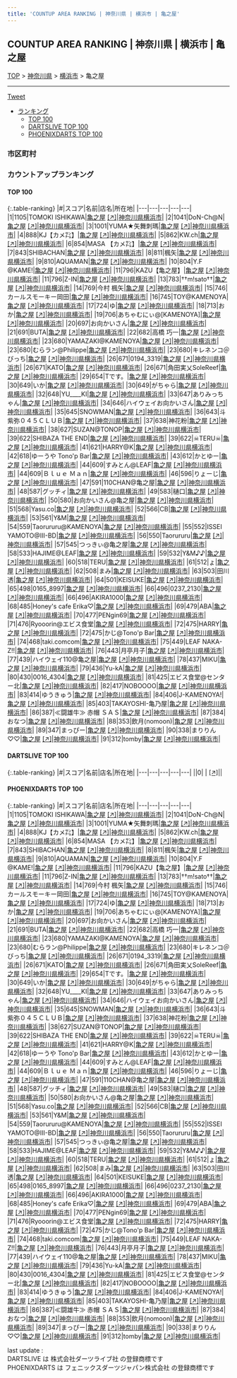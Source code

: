 ```yaml
---
title: 'COUNTUP AREA RANKING | 神奈川県 | 横浜市 | 亀之屋'
---
```

## COUNTUP AREA RANKING | 神奈川県 | 横浜市 | 亀之屋

[TOP](/darts/rank/) > [神奈川県](/darts/rank/神奈川県/) > [横浜市](/darts/rank/神奈川県/横浜市/) > 亀之屋

___

<a href="https://twitter.com/share?ref_src=twsrc%5Etfw" data-text="COUNTUP AREA RANKING | 神奈川県横浜市亀之屋" class="twitter-share-button" data-hashtags="DARTSLIVE,PHOENIXDARTS,darts,ダーツ" data-show-count="false">Tweet</a>

* [ランキング](#カウントアップランキング)
    * [TOP 100](#top-100)
    * [DARTSLIVE TOP 100](#dartslive-top-100)
    * [PHOENIXDARTS TOP 100](#phoenixdarts-top-100)

### 市区町村

<ul>

</ul>

### カウントアップランキング

#### TOP 100



{:.table-ranking}
|#|スコア|名前|店名|所在地|
|---|---|---|---|---|
|1|1105|<span class="rank-name-pd">TOMOKI ISHIKAWA</span>|<a href="/darts/rank/shops/80339.html">亀之屋</a> <a href="https://vs.phoenixdarts.com/jp/shop/shopDetailInfo/s_80339?s_seq=80339">[↗]</a>|<a href="/darts/rank/神奈川県/横浜市">神奈川県横浜市</a>|
|2|1041|<span class="rank-name-pd">DoN-Ch@N</span>|<a href="/darts/rank/shops/80339.html">亀之屋</a> <a href="https://vs.phoenixdarts.com/jp/shop/shopDetailInfo/s_80339?s_seq=80339">[↗]</a>|<a href="/darts/rank/神奈川県/横浜市">神奈川県横浜市</a>|
|3|1001|<span class="rank-name-pd">YUMA★矢舞刺瑪</span>|<a href="/darts/rank/shops/80339.html">亀之屋</a> <a href="https://vs.phoenixdarts.com/jp/shop/shopDetailInfo/s_80339?s_seq=80339">[↗]</a>|<a href="/darts/rank/神奈川県/横浜市">神奈川県横浜市</a>|
|4|888|<span class="rank-name-pd">KJ【カメ㌠】</span>|<a href="/darts/rank/shops/80339.html">亀之屋</a> <a href="https://vs.phoenixdarts.com/jp/shop/shopDetailInfo/s_80339?s_seq=80339">[↗]</a>|<a href="/darts/rank/神奈川県/横浜市">神奈川県横浜市</a>|
|5|862|<span class="rank-name-pd">KW.ch</span>|<a href="/darts/rank/shops/80339.html">亀之屋</a> <a href="https://vs.phoenixdarts.com/jp/shop/shopDetailInfo/s_80339?s_seq=80339">[↗]</a>|<a href="/darts/rank/神奈川県/横浜市">神奈川県横浜市</a>|
|6|854|<span class="rank-name-pd">MASA 【カメ㌠】</span>|<a href="/darts/rank/shops/80339.html">亀之屋</a> <a href="https://vs.phoenixdarts.com/jp/shop/shopDetailInfo/s_80339?s_seq=80339">[↗]</a>|<a href="/darts/rank/神奈川県/横浜市">神奈川県横浜市</a>|
|7|843|<span class="rank-name-pd">SHIBACHAN</span>|<a href="/darts/rank/shops/80339.html">亀之屋</a> <a href="https://vs.phoenixdarts.com/jp/shop/shopDetailInfo/s_80339?s_seq=80339">[↗]</a>|<a href="/darts/rank/神奈川県/横浜市">神奈川県横浜市</a>|
|8|811|<span class="rank-name-pd">楓矢</span>|<a href="/darts/rank/shops/80339.html">亀之屋</a> <a href="https://vs.phoenixdarts.com/jp/shop/shopDetailInfo/s_80339?s_seq=80339">[↗]</a>|<a href="/darts/rank/神奈川県/横浜市">神奈川県横浜市</a>|
|9|810|<span class="rank-name-pd">AQUAMAN</span>|<a href="/darts/rank/shops/80339.html">亀之屋</a> <a href="https://vs.phoenixdarts.com/jp/shop/shopDetailInfo/s_80339?s_seq=80339">[↗]</a>|<a href="/darts/rank/神奈川県/横浜市">神奈川県横浜市</a>|
|10|804|<span class="rank-name-pd">Y.F @KAME!</span>|<a href="/darts/rank/shops/80339.html">亀之屋</a> <a href="https://vs.phoenixdarts.com/jp/shop/shopDetailInfo/s_80339?s_seq=80339">[↗]</a>|<a href="/darts/rank/神奈川県/横浜市">神奈川県横浜市</a>|
|11|796|<span class="rank-name-pd">KAZU【亀之屋】</span>|<a href="/darts/rank/shops/80339.html">亀之屋</a> <a href="https://vs.phoenixdarts.com/jp/shop/shopDetailInfo/s_80339?s_seq=80339">[↗]</a>|<a href="/darts/rank/神奈川県/横浜市">神奈川県横浜市</a>|
|11|796|<span class="rank-name-pd">Z-IN</span>|<a href="/darts/rank/shops/80339.html">亀之屋</a> <a href="https://vs.phoenixdarts.com/jp/shop/shopDetailInfo/s_80339?s_seq=80339">[↗]</a>|<a href="/darts/rank/神奈川県/横浜市">神奈川県横浜市</a>|
|13|783|<span class="rank-name-pd">††m!sato††</span>|<a href="/darts/rank/shops/80339.html">亀之屋</a> <a href="https://vs.phoenixdarts.com/jp/shop/shopDetailInfo/s_80339?s_seq=80339">[↗]</a>|<a href="/darts/rank/神奈川県/横浜市">神奈川県横浜市</a>|
|14|769|<span class="rank-name-pd"><span class="pro-icon-pd"></span>今村 楓矢</span>|<a href="/darts/rank/shops/80339.html">亀之屋</a> <a href="https://vs.phoenixdarts.com/jp/shop/shopDetailInfo/s_80339?s_seq=80339">[↗]</a>|<a href="/darts/rank/神奈川県/横浜市">神奈川県横浜市</a>|
|15|746|<span class="rank-name-pd">カールスモーキー岡田</span>|<a href="/darts/rank/shops/80339.html">亀之屋</a> <a href="https://vs.phoenixdarts.com/jp/shop/shopDetailInfo/s_80339?s_seq=80339">[↗]</a>|<a href="/darts/rank/神奈川県/横浜市">神奈川県横浜市</a>|
|16|745|<span class="rank-name-pd">TOY@KAMENOYA</span>|<a href="/darts/rank/shops/80339.html">亀之屋</a> <a href="https://vs.phoenixdarts.com/jp/shop/shopDetailInfo/s_80339?s_seq=80339">[↗]</a>|<a href="/darts/rank/神奈川県/横浜市">神奈川県横浜市</a>|
|17|724|<span class="rank-name-pd">ゆ</span>|<a href="/darts/rank/shops/80339.html">亀之屋</a> <a href="https://vs.phoenixdarts.com/jp/shop/shopDetailInfo/s_80339?s_seq=80339">[↗]</a>|<a href="/darts/rank/神奈川県/横浜市">神奈川県横浜市</a>|
|18|713|<span class="rank-name-pd">おか</span>|<a href="/darts/rank/shops/80339.html">亀之屋</a> <a href="https://vs.phoenixdarts.com/jp/shop/shopDetailInfo/s_80339?s_seq=80339">[↗]</a>|<a href="/darts/rank/神奈川県/横浜市">神奈川県横浜市</a>|
|19|706|<span class="rank-name-pd">あちゃむにぃ@[KAMENOYA]</span>|<a href="/darts/rank/shops/80339.html">亀之屋</a> <a href="https://vs.phoenixdarts.com/jp/shop/shopDetailInfo/s_80339?s_seq=80339">[↗]</a>|<a href="/darts/rank/神奈川県/横浜市">神奈川県横浜市</a>|
|20|697|<span class="rank-name-pd">お向かいさん</span>|<a href="/darts/rank/shops/80339.html">亀之屋</a> <a href="https://vs.phoenixdarts.com/jp/shop/shopDetailInfo/s_80339?s_seq=80339">[↗]</a>|<a href="/darts/rank/神奈川県/横浜市">神奈川県横浜市</a>|
|21|691|<span class="rank-name-pd">BUTA</span>|<a href="/darts/rank/shops/80339.html">亀之屋</a> <a href="https://vs.phoenixdarts.com/jp/shop/shopDetailInfo/s_80339?s_seq=80339">[↗]</a>|<a href="/darts/rank/神奈川県/横浜市">神奈川県横浜市</a>|
|22|682|<span class="rank-name-pd"><span class="pro-icon-pd"></span>高橋 巧一</span>|<a href="/darts/rank/shops/80339.html">亀之屋</a> <a href="https://vs.phoenixdarts.com/jp/shop/shopDetailInfo/s_80339?s_seq=80339">[↗]</a>|<a href="/darts/rank/神奈川県/横浜市">神奈川県横浜市</a>|
|23|680|<span class="rank-name-pd">YAMAZAKI@KAMENOYA</span>|<a href="/darts/rank/shops/80339.html">亀之屋</a> <a href="https://vs.phoenixdarts.com/jp/shop/shopDetailInfo/s_80339?s_seq=80339">[↗]</a>|<a href="/darts/rank/神奈川県/横浜市">神奈川県横浜市</a>|
|23|680|<span class="rank-name-pd">むらラン@Philippe</span>|<a href="/darts/rank/shops/80339.html">亀之屋</a> <a href="https://vs.phoenixdarts.com/jp/shop/shopDetailInfo/s_80339?s_seq=80339">[↗]</a>|<a href="/darts/rank/神奈川県/横浜市">神奈川県横浜市</a>|
|23|680|<span class="rank-name-pd">キレネンコ＠びっち</span>|<a href="/darts/rank/shops/80339.html">亀之屋</a> <a href="https://vs.phoenixdarts.com/jp/shop/shopDetailInfo/s_80339?s_seq=80339">[↗]</a>|<a href="/darts/rank/神奈川県/横浜市">神奈川県横浜市</a>|
|26|671|<span class="rank-name-pd">0194_3319</span>|<a href="/darts/rank/shops/80339.html">亀之屋</a> <a href="https://vs.phoenixdarts.com/jp/shop/shopDetailInfo/s_80339?s_seq=80339">[↗]</a>|<a href="/darts/rank/神奈川県/横浜市">神奈川県横浜市</a>|
|26|671|<span class="rank-name-pd">KATO</span>|<a href="/darts/rank/shops/80339.html">亀之屋</a> <a href="https://vs.phoenixdarts.com/jp/shop/shopDetailInfo/s_80339?s_seq=80339">[↗]</a>|<a href="/darts/rank/神奈川県/横浜市">神奈川県横浜市</a>|
|26|671|<span class="rank-name-pd">角田実乂SoleReef</span>|<a href="/darts/rank/shops/80339.html">亀之屋</a> <a href="https://vs.phoenixdarts.com/jp/shop/shopDetailInfo/s_80339?s_seq=80339">[↗]</a>|<a href="/darts/rank/神奈川県/横浜市">神奈川県横浜市</a>|
|29|654|<span class="rank-name-pd">Tです。</span>|<a href="/darts/rank/shops/80339.html">亀之屋</a> <a href="https://vs.phoenixdarts.com/jp/shop/shopDetailInfo/s_80339?s_seq=80339">[↗]</a>|<a href="/darts/rank/神奈川県/横浜市">神奈川県横浜市</a>|
|30|649|<span class="rank-name-pd">いか</span>|<a href="/darts/rank/shops/80339.html">亀之屋</a> <a href="https://vs.phoenixdarts.com/jp/shop/shopDetailInfo/s_80339?s_seq=80339">[↗]</a>|<a href="/darts/rank/神奈川県/横浜市">神奈川県横浜市</a>|
|30|649|<span class="rank-name-pd">がちゃら</span>|<a href="/darts/rank/shops/80339.html">亀之屋</a> <a href="https://vs.phoenixdarts.com/jp/shop/shopDetailInfo/s_80339?s_seq=80339">[↗]</a>|<a href="/darts/rank/神奈川県/横浜市">神奈川県横浜市</a>|
|32|648|<span class="rank-name-pd">YU____KI</span>|<a href="/darts/rank/shops/80339.html">亀之屋</a> <a href="https://vs.phoenixdarts.com/jp/shop/shopDetailInfo/s_80339?s_seq=80339">[↗]</a>|<a href="/darts/rank/神奈川県/横浜市">神奈川県横浜市</a>|
|33|647|<span class="rank-name-pd">ありみっちゃん</span>|<a href="/darts/rank/shops/80339.html">亀之屋</a> <a href="https://vs.phoenixdarts.com/jp/shop/shopDetailInfo/s_80339?s_seq=80339">[↗]</a>|<a href="/darts/rank/神奈川県/横浜市">神奈川県横浜市</a>|
|34|646|<span class="rank-name-pd">ハイウェイお向かいさん</span>|<a href="/darts/rank/shops/80339.html">亀之屋</a> <a href="https://vs.phoenixdarts.com/jp/shop/shopDetailInfo/s_80339?s_seq=80339">[↗]</a>|<a href="/darts/rank/神奈川県/横浜市">神奈川県横浜市</a>|
|35|645|<span class="rank-name-pd">SNOWMAN</span>|<a href="/darts/rank/shops/80339.html">亀之屋</a> <a href="https://vs.phoenixdarts.com/jp/shop/shopDetailInfo/s_80339?s_seq=80339">[↗]</a>|<a href="/darts/rank/神奈川県/横浜市">神奈川県横浜市</a>|
|36|643|<span class="rank-name-pd">斗紫弥０４５ＣＬＵＢ</span>|<a href="/darts/rank/shops/80339.html">亀之屋</a> <a href="https://vs.phoenixdarts.com/jp/shop/shopDetailInfo/s_80339?s_seq=80339">[↗]</a>|<a href="/darts/rank/神奈川県/横浜市">神奈川県横浜市</a>|
|37|638|<span class="rank-name-pd">神花粉</span>|<a href="/darts/rank/shops/80339.html">亀之屋</a> <a href="https://vs.phoenixdarts.com/jp/shop/shopDetailInfo/s_80339?s_seq=80339">[↗]</a>|<a href="/darts/rank/神奈川県/横浜市">神奈川県横浜市</a>|
|38|627|<span class="rank-name-pd">SUZAN@TONOP</span>|<a href="/darts/rank/shops/80339.html">亀之屋</a> <a href="https://vs.phoenixdarts.com/jp/shop/shopDetailInfo/s_80339?s_seq=80339">[↗]</a>|<a href="/darts/rank/神奈川県/横浜市">神奈川県横浜市</a>|
|39|622|<span class="rank-name-pd">SHIBAZA THE END</span>|<a href="/darts/rank/shops/80339.html">亀之屋</a> <a href="https://vs.phoenixdarts.com/jp/shop/shopDetailInfo/s_80339?s_seq=80339">[↗]</a>|<a href="/darts/rank/神奈川県/横浜市">神奈川県横浜市</a>|
|39|622|<span class="rank-name-pd">☠TERU☠</span>|<a href="/darts/rank/shops/80339.html">亀之屋</a> <a href="https://vs.phoenixdarts.com/jp/shop/shopDetailInfo/s_80339?s_seq=80339">[↗]</a>|<a href="/darts/rank/神奈川県/横浜市">神奈川県横浜市</a>|
|41|621|<span class="rank-name-pd">HARRY@K</span>|<a href="/darts/rank/shops/80339.html">亀之屋</a> <a href="https://vs.phoenixdarts.com/jp/shop/shopDetailInfo/s_80339?s_seq=80339">[↗]</a>|<a href="/darts/rank/神奈川県/横浜市">神奈川県横浜市</a>|
|42|618|<span class="rank-name-pd">ゆーうや Tono&#x27;p Bar</span>|<a href="/darts/rank/shops/80339.html">亀之屋</a> <a href="https://vs.phoenixdarts.com/jp/shop/shopDetailInfo/s_80339?s_seq=80339">[↗]</a>|<a href="/darts/rank/神奈川県/横浜市">神奈川県横浜市</a>|
|43|612|<span class="rank-name-pd">かとゆー</span>|<a href="/darts/rank/shops/80339.html">亀之屋</a> <a href="https://vs.phoenixdarts.com/jp/shop/shopDetailInfo/s_80339?s_seq=80339">[↗]</a>|<a href="/darts/rank/神奈川県/横浜市">神奈川県横浜市</a>|
|44|609|<span class="rank-name-pd">すみとん@LEAF</span>|<a href="/darts/rank/shops/80339.html">亀之屋</a> <a href="https://vs.phoenixdarts.com/jp/shop/shopDetailInfo/s_80339?s_seq=80339">[↗]</a>|<a href="/darts/rank/神奈川県/横浜市">神奈川県横浜市</a>|
|44|609|<span class="rank-name-pd">Ｂｌｕｅ Ｍａｎ</span>|<a href="/darts/rank/shops/80339.html">亀之屋</a> <a href="https://vs.phoenixdarts.com/jp/shop/shopDetailInfo/s_80339?s_seq=80339">[↗]</a>|<a href="/darts/rank/神奈川県/横浜市">神奈川県横浜市</a>|
|46|596|<span class="rank-name-pd">りょーじ</span>|<a href="/darts/rank/shops/80339.html">亀之屋</a> <a href="https://vs.phoenixdarts.com/jp/shop/shopDetailInfo/s_80339?s_seq=80339">[↗]</a>|<a href="/darts/rank/神奈川県/横浜市">神奈川県横浜市</a>|
|47|591|<span class="rank-name-pd">110CHAN@亀之屋</span>|<a href="/darts/rank/shops/80339.html">亀之屋</a> <a href="https://vs.phoenixdarts.com/jp/shop/shopDetailInfo/s_80339?s_seq=80339">[↗]</a>|<a href="/darts/rank/神奈川県/横浜市">神奈川県横浜市</a>|
|48|587|<span class="rank-name-pd">グッチィ</span>|<a href="/darts/rank/shops/80339.html">亀之屋</a> <a href="https://vs.phoenixdarts.com/jp/shop/shopDetailInfo/s_80339?s_seq=80339">[↗]</a>|<a href="/darts/rank/神奈川県/横浜市">神奈川県横浜市</a>|
|49|583|<span class="rank-name-pd">樋口</span>|<a href="/darts/rank/shops/80339.html">亀之屋</a> <a href="https://vs.phoenixdarts.com/jp/shop/shopDetailInfo/s_80339?s_seq=80339">[↗]</a>|<a href="/darts/rank/神奈川県/横浜市">神奈川県横浜市</a>|
|50|580|<span class="rank-name-pd">お向かいさん@亀之屋</span>|<a href="/darts/rank/shops/80339.html">亀之屋</a> <a href="https://vs.phoenixdarts.com/jp/shop/shopDetailInfo/s_80339?s_seq=80339">[↗]</a>|<a href="/darts/rank/神奈川県/横浜市">神奈川県横浜市</a>|
|51|568|<span class="rank-name-pd">Yasu.co</span>|<a href="/darts/rank/shops/80339.html">亀之屋</a> <a href="https://vs.phoenixdarts.com/jp/shop/shopDetailInfo/s_80339?s_seq=80339">[↗]</a>|<a href="/darts/rank/神奈川県/横浜市">神奈川県横浜市</a>|
|52|566|<span class="rank-name-pd">CB</span>|<a href="/darts/rank/shops/80339.html">亀之屋</a> <a href="https://vs.phoenixdarts.com/jp/shop/shopDetailInfo/s_80339?s_seq=80339">[↗]</a>|<a href="/darts/rank/神奈川県/横浜市">神奈川県横浜市</a>|
|53|561|<span class="rank-name-pd">Y&amp;M</span>|<a href="/darts/rank/shops/80339.html">亀之屋</a> <a href="https://vs.phoenixdarts.com/jp/shop/shopDetailInfo/s_80339?s_seq=80339">[↗]</a>|<a href="/darts/rank/神奈川県/横浜市">神奈川県横浜市</a>|
|54|559|<span class="rank-name-pd">Taorururu@KAMENOYA</span>|<a href="/darts/rank/shops/80339.html">亀之屋</a> <a href="https://vs.phoenixdarts.com/jp/shop/shopDetailInfo/s_80339?s_seq=80339">[↗]</a>|<a href="/darts/rank/神奈川県/横浜市">神奈川県横浜市</a>|
|55|552|<span class="rank-name-pd">ISSEI YAMOTO@Ⅲ-BD</span>|<a href="/darts/rank/shops/80339.html">亀之屋</a> <a href="https://vs.phoenixdarts.com/jp/shop/shopDetailInfo/s_80339?s_seq=80339">[↗]</a>|<a href="/darts/rank/神奈川県/横浜市">神奈川県横浜市</a>|
|56|550|<span class="rank-name-pd">Taorururu</span>|<a href="/darts/rank/shops/80339.html">亀之屋</a> <a href="https://vs.phoenixdarts.com/jp/shop/shopDetailInfo/s_80339?s_seq=80339">[↗]</a>|<a href="/darts/rank/神奈川県/横浜市">神奈川県横浜市</a>|
|57|545|<span class="rank-name-pd">つっきぃ@亀之屋</span>|<a href="/darts/rank/shops/80339.html">亀之屋</a> <a href="https://vs.phoenixdarts.com/jp/shop/shopDetailInfo/s_80339?s_seq=80339">[↗]</a>|<a href="/darts/rank/神奈川県/横浜市">神奈川県横浜市</a>|
|58|533|<span class="rank-name-pd">HAJIME@LEAF</span>|<a href="/darts/rank/shops/80339.html">亀之屋</a> <a href="https://vs.phoenixdarts.com/jp/shop/shopDetailInfo/s_80339?s_seq=80339">[↗]</a>|<a href="/darts/rank/神奈川県/横浜市">神奈川県横浜市</a>|
|59|532|<span class="rank-name-pd">Y&amp;M♪♪</span>|<a href="/darts/rank/shops/80339.html">亀之屋</a> <a href="https://vs.phoenixdarts.com/jp/shop/shopDetailInfo/s_80339?s_seq=80339">[↗]</a>|<a href="/darts/rank/神奈川県/横浜市">神奈川県横浜市</a>|
|60|518|<span class="rank-name-pd">TERU</span>|<a href="/darts/rank/shops/80339.html">亀之屋</a> <a href="https://vs.phoenixdarts.com/jp/shop/shopDetailInfo/s_80339?s_seq=80339">[↗]</a>|<a href="/darts/rank/神奈川県/横浜市">神奈川県横浜市</a>|
|61|512|<span class="rank-name-pd">ょ</span>|<a href="/darts/rank/shops/80339.html">亀之屋</a> <a href="https://vs.phoenixdarts.com/jp/shop/shopDetailInfo/s_80339?s_seq=80339">[↗]</a>|<a href="/darts/rank/神奈川県/横浜市">神奈川県横浜市</a>|
|62|508|<span class="rank-name-pd">まみ</span>|<a href="/darts/rank/shops/80339.html">亀之屋</a> <a href="https://vs.phoenixdarts.com/jp/shop/shopDetailInfo/s_80339?s_seq=80339">[↗]</a>|<a href="/darts/rank/神奈川県/横浜市">神奈川県横浜市</a>|
|63|503|<span class="rank-name-pd"><span class="pro-icon-pd"></span>田川 透</span>|<a href="/darts/rank/shops/80339.html">亀之屋</a> <a href="https://vs.phoenixdarts.com/jp/shop/shopDetailInfo/s_80339?s_seq=80339">[↗]</a>|<a href="/darts/rank/神奈川県/横浜市">神奈川県横浜市</a>|
|64|501|<span class="rank-name-pd">KEISUKE</span>|<a href="/darts/rank/shops/80339.html">亀之屋</a> <a href="https://vs.phoenixdarts.com/jp/shop/shopDetailInfo/s_80339?s_seq=80339">[↗]</a>|<a href="/darts/rank/神奈川県/横浜市">神奈川県横浜市</a>|
|65|498|<span class="rank-name-pd">0165_8997</span>|<a href="/darts/rank/shops/80339.html">亀之屋</a> <a href="https://vs.phoenixdarts.com/jp/shop/shopDetailInfo/s_80339?s_seq=80339">[↗]</a>|<a href="/darts/rank/神奈川県/横浜市">神奈川県横浜市</a>|
|66|496|<span class="rank-name-pd">0237_2130</span>|<a href="/darts/rank/shops/80339.html">亀之屋</a> <a href="https://vs.phoenixdarts.com/jp/shop/shopDetailInfo/s_80339?s_seq=80339">[↗]</a>|<a href="/darts/rank/神奈川県/横浜市">神奈川県横浜市</a>|
|66|496|<span class="rank-name-pd">AKIRA1000</span>|<a href="/darts/rank/shops/80339.html">亀之屋</a> <a href="https://vs.phoenixdarts.com/jp/shop/shopDetailInfo/s_80339?s_seq=80339">[↗]</a>|<a href="/darts/rank/神奈川県/横浜市">神奈川県横浜市</a>|
|68|485|<span class="rank-name-pd">Honey&#x27;s cafe Erika♡</span>|<a href="/darts/rank/shops/80339.html">亀之屋</a> <a href="https://vs.phoenixdarts.com/jp/shop/shopDetailInfo/s_80339?s_seq=80339">[↗]</a>|<a href="/darts/rank/神奈川県/横浜市">神奈川県横浜市</a>|
|69|479|<span class="rank-name-pd">ABA</span>|<a href="/darts/rank/shops/80339.html">亀之屋</a> <a href="https://vs.phoenixdarts.com/jp/shop/shopDetailInfo/s_80339?s_seq=80339">[↗]</a>|<a href="/darts/rank/神奈川県/横浜市">神奈川県横浜市</a>|
|70|477|<span class="rank-name-pd">PENgin69</span>|<a href="/darts/rank/shops/80339.html">亀之屋</a> <a href="https://vs.phoenixdarts.com/jp/shop/shopDetailInfo/s_80339?s_seq=80339">[↗]</a>|<a href="/darts/rank/神奈川県/横浜市">神奈川県横浜市</a>|
|71|476|<span class="rank-name-pd">Ryooorin@エビス食堂</span>|<a href="/darts/rank/shops/80339.html">亀之屋</a> <a href="https://vs.phoenixdarts.com/jp/shop/shopDetailInfo/s_80339?s_seq=80339">[↗]</a>|<a href="/darts/rank/神奈川県/横浜市">神奈川県横浜市</a>|
|72|475|<span class="rank-name-pd">HARRY</span>|<a href="/darts/rank/shops/80339.html">亀之屋</a> <a href="https://vs.phoenixdarts.com/jp/shop/shopDetailInfo/s_80339?s_seq=80339">[↗]</a>|<a href="/darts/rank/神奈川県/横浜市">神奈川県横浜市</a>|
|72|475|<span class="rank-name-pd">かじ@Tono&#x27;p Bar</span>|<a href="/darts/rank/shops/80339.html">亀之屋</a> <a href="https://vs.phoenixdarts.com/jp/shop/shopDetailInfo/s_80339?s_seq=80339">[↗]</a>|<a href="/darts/rank/神奈川県/横浜市">神奈川県横浜市</a>|
|74|468|<span class="rank-name-pd">taki.comcom</span>|<a href="/darts/rank/shops/80339.html">亀之屋</a> <a href="https://vs.phoenixdarts.com/jp/shop/shopDetailInfo/s_80339?s_seq=80339">[↗]</a>|<a href="/darts/rank/神奈川県/横浜市">神奈川県横浜市</a>|
|75|449|<span class="rank-name-pd">LEAF NAKA-Z!!</span>|<a href="/darts/rank/shops/80339.html">亀之屋</a> <a href="https://vs.phoenixdarts.com/jp/shop/shopDetailInfo/s_80339?s_seq=80339">[↗]</a>|<a href="/darts/rank/神奈川県/横浜市">神奈川県横浜市</a>|
|76|443|<span class="rank-name-pd">月亭月子</span>|<a href="/darts/rank/shops/80339.html">亀之屋</a> <a href="https://vs.phoenixdarts.com/jp/shop/shopDetailInfo/s_80339?s_seq=80339">[↗]</a>|<a href="/darts/rank/神奈川県/横浜市">神奈川県横浜市</a>|
|77|439|<span class="rank-name-pd">ハイウェイ110@亀之屋</span>|<a href="/darts/rank/shops/80339.html">亀之屋</a> <a href="https://vs.phoenixdarts.com/jp/shop/shopDetailInfo/s_80339?s_seq=80339">[↗]</a>|<a href="/darts/rank/神奈川県/横浜市">神奈川県横浜市</a>|
|78|437|<span class="rank-name-pd">MIKU</span>|<a href="/darts/rank/shops/80339.html">亀之屋</a> <a href="https://vs.phoenixdarts.com/jp/shop/shopDetailInfo/s_80339?s_seq=80339">[↗]</a>|<a href="/darts/rank/神奈川県/横浜市">神奈川県横浜市</a>|
|79|436|<span class="rank-name-pd">Yu-kA</span>|<a href="/darts/rank/shops/80339.html">亀之屋</a> <a href="https://vs.phoenixdarts.com/jp/shop/shopDetailInfo/s_80339?s_seq=80339">[↗]</a>|<a href="/darts/rank/神奈川県/横浜市">神奈川県横浜市</a>|
|80|430|<span class="rank-name-pd">0016_4304</span>|<a href="/darts/rank/shops/80339.html">亀之屋</a> <a href="https://vs.phoenixdarts.com/jp/shop/shopDetailInfo/s_80339?s_seq=80339">[↗]</a>|<a href="/darts/rank/神奈川県/横浜市">神奈川県横浜市</a>|
|81|425|<span class="rank-name-pd">エビス食堂@センター北</span>|<a href="/darts/rank/shops/80339.html">亀之屋</a> <a href="https://vs.phoenixdarts.com/jp/shop/shopDetailInfo/s_80339?s_seq=80339">[↗]</a>|<a href="/darts/rank/神奈川県/横浜市">神奈川県横浜市</a>|
|82|417|<span class="rank-name-pd">NOBOOOO</span>|<a href="/darts/rank/shops/80339.html">亀之屋</a> <a href="https://vs.phoenixdarts.com/jp/shop/shopDetailInfo/s_80339?s_seq=80339">[↗]</a>|<a href="/darts/rank/神奈川県/横浜市">神奈川県横浜市</a>|
|83|414|<span class="rank-name-pd">ゆうきゅう</span>|<a href="/darts/rank/shops/80339.html">亀之屋</a> <a href="https://vs.phoenixdarts.com/jp/shop/shopDetailInfo/s_80339?s_seq=80339">[↗]</a>|<a href="/darts/rank/神奈川県/横浜市">神奈川県横浜市</a>|
|84|406|<span class="rank-name-pd">J-KAMENOYA!</span>|<a href="/darts/rank/shops/80339.html">亀之屋</a> <a href="https://vs.phoenixdarts.com/jp/shop/shopDetailInfo/s_80339?s_seq=80339">[↗]</a>|<a href="/darts/rank/神奈川県/横浜市">神奈川県横浜市</a>|
|85|403|<span class="rank-name-pd">TAKAYOSHI-亀乃屋</span>|<a href="/darts/rank/shops/80339.html">亀之屋</a> <a href="https://vs.phoenixdarts.com/jp/shop/shopDetailInfo/s_80339?s_seq=80339">[↗]</a>|<a href="/darts/rank/神奈川県/横浜市">神奈川県横浜市</a>|
|86|387|<span class="rank-name-pd">≪闘雄牛≫ 赤帽 ＳＡＳ</span>|<a href="/darts/rank/shops/80339.html">亀之屋</a> <a href="https://vs.phoenixdarts.com/jp/shop/shopDetailInfo/s_80339?s_seq=80339">[↗]</a>|<a href="/darts/rank/神奈川県/横浜市">神奈川県横浜市</a>|
|87|384|<span class="rank-name-pd">おなつ</span>|<a href="/darts/rank/shops/80339.html">亀之屋</a> <a href="https://vs.phoenixdarts.com/jp/shop/shopDetailInfo/s_80339?s_seq=80339">[↗]</a>|<a href="/darts/rank/神奈川県/横浜市">神奈川県横浜市</a>|
|88|353|<span class="rank-name-pd">飲月(nomoon)</span>|<a href="/darts/rank/shops/80339.html">亀之屋</a> <a href="https://vs.phoenixdarts.com/jp/shop/shopDetailInfo/s_80339?s_seq=80339">[↗]</a>|<a href="/darts/rank/神奈川県/横浜市">神奈川県横浜市</a>|
|89|347|<span class="rank-name-pd">まっぴー</span>|<a href="/darts/rank/shops/80339.html">亀之屋</a> <a href="https://vs.phoenixdarts.com/jp/shop/shopDetailInfo/s_80339?s_seq=80339">[↗]</a>|<a href="/darts/rank/神奈川県/横浜市">神奈川県横浜市</a>|
|90|338|<span class="rank-name-pd">まりりん♡♡</span>|<a href="/darts/rank/shops/80339.html">亀之屋</a> <a href="https://vs.phoenixdarts.com/jp/shop/shopDetailInfo/s_80339?s_seq=80339">[↗]</a>|<a href="/darts/rank/神奈川県/横浜市">神奈川県横浜市</a>|
|91|312|<span class="rank-name-pd">tomby</span>|<a href="/darts/rank/shops/80339.html">亀之屋</a> <a href="https://vs.phoenixdarts.com/jp/shop/shopDetailInfo/s_80339?s_seq=80339">[↗]</a>|<a href="/darts/rank/神奈川県/横浜市">神奈川県横浜市</a>|


#### DARTSLIVE TOP 100



{:.table-ranking}
|#|スコア|名前|店名|所在地|
|---|---|---|---|---|
||0|<span class="rank-name-dl"> </span>|<a href="/darts/rank/shops/.html"></a> <a href="">[↗]</a>|<a href="/darts/rank//"></a>|


#### PHOENIXDARTS TOP 100



{:.table-ranking}
|#|スコア|名前|店名|所在地|
|---|---|---|---|---|
|1|1105|<span class="rank-name-pd">TOMOKI ISHIKAWA</span>|<a href="/darts/rank/shops/80339.html">亀之屋</a> <a href="https://vs.phoenixdarts.com/jp/shop/shopDetailInfo/s_80339?s_seq=80339">[↗]</a>|<a href="/darts/rank/神奈川県/横浜市">神奈川県横浜市</a>|
|2|1041|<span class="rank-name-pd">DoN-Ch@N</span>|<a href="/darts/rank/shops/80339.html">亀之屋</a> <a href="https://vs.phoenixdarts.com/jp/shop/shopDetailInfo/s_80339?s_seq=80339">[↗]</a>|<a href="/darts/rank/神奈川県/横浜市">神奈川県横浜市</a>|
|3|1001|<span class="rank-name-pd">YUMA★矢舞刺瑪</span>|<a href="/darts/rank/shops/80339.html">亀之屋</a> <a href="https://vs.phoenixdarts.com/jp/shop/shopDetailInfo/s_80339?s_seq=80339">[↗]</a>|<a href="/darts/rank/神奈川県/横浜市">神奈川県横浜市</a>|
|4|888|<span class="rank-name-pd">KJ【カメ㌠】</span>|<a href="/darts/rank/shops/80339.html">亀之屋</a> <a href="https://vs.phoenixdarts.com/jp/shop/shopDetailInfo/s_80339?s_seq=80339">[↗]</a>|<a href="/darts/rank/神奈川県/横浜市">神奈川県横浜市</a>|
|5|862|<span class="rank-name-pd">KW.ch</span>|<a href="/darts/rank/shops/80339.html">亀之屋</a> <a href="https://vs.phoenixdarts.com/jp/shop/shopDetailInfo/s_80339?s_seq=80339">[↗]</a>|<a href="/darts/rank/神奈川県/横浜市">神奈川県横浜市</a>|
|6|854|<span class="rank-name-pd">MASA 【カメ㌠】</span>|<a href="/darts/rank/shops/80339.html">亀之屋</a> <a href="https://vs.phoenixdarts.com/jp/shop/shopDetailInfo/s_80339?s_seq=80339">[↗]</a>|<a href="/darts/rank/神奈川県/横浜市">神奈川県横浜市</a>|
|7|843|<span class="rank-name-pd">SHIBACHAN</span>|<a href="/darts/rank/shops/80339.html">亀之屋</a> <a href="https://vs.phoenixdarts.com/jp/shop/shopDetailInfo/s_80339?s_seq=80339">[↗]</a>|<a href="/darts/rank/神奈川県/横浜市">神奈川県横浜市</a>|
|8|811|<span class="rank-name-pd">楓矢</span>|<a href="/darts/rank/shops/80339.html">亀之屋</a> <a href="https://vs.phoenixdarts.com/jp/shop/shopDetailInfo/s_80339?s_seq=80339">[↗]</a>|<a href="/darts/rank/神奈川県/横浜市">神奈川県横浜市</a>|
|9|810|<span class="rank-name-pd">AQUAMAN</span>|<a href="/darts/rank/shops/80339.html">亀之屋</a> <a href="https://vs.phoenixdarts.com/jp/shop/shopDetailInfo/s_80339?s_seq=80339">[↗]</a>|<a href="/darts/rank/神奈川県/横浜市">神奈川県横浜市</a>|
|10|804|<span class="rank-name-pd">Y.F @KAME!</span>|<a href="/darts/rank/shops/80339.html">亀之屋</a> <a href="https://vs.phoenixdarts.com/jp/shop/shopDetailInfo/s_80339?s_seq=80339">[↗]</a>|<a href="/darts/rank/神奈川県/横浜市">神奈川県横浜市</a>|
|11|796|<span class="rank-name-pd">KAZU【亀之屋】</span>|<a href="/darts/rank/shops/80339.html">亀之屋</a> <a href="https://vs.phoenixdarts.com/jp/shop/shopDetailInfo/s_80339?s_seq=80339">[↗]</a>|<a href="/darts/rank/神奈川県/横浜市">神奈川県横浜市</a>|
|11|796|<span class="rank-name-pd">Z-IN</span>|<a href="/darts/rank/shops/80339.html">亀之屋</a> <a href="https://vs.phoenixdarts.com/jp/shop/shopDetailInfo/s_80339?s_seq=80339">[↗]</a>|<a href="/darts/rank/神奈川県/横浜市">神奈川県横浜市</a>|
|13|783|<span class="rank-name-pd">††m!sato††</span>|<a href="/darts/rank/shops/80339.html">亀之屋</a> <a href="https://vs.phoenixdarts.com/jp/shop/shopDetailInfo/s_80339?s_seq=80339">[↗]</a>|<a href="/darts/rank/神奈川県/横浜市">神奈川県横浜市</a>|
|14|769|<span class="rank-name-pd"><span class="pro-icon-pd"></span>今村 楓矢</span>|<a href="/darts/rank/shops/80339.html">亀之屋</a> <a href="https://vs.phoenixdarts.com/jp/shop/shopDetailInfo/s_80339?s_seq=80339">[↗]</a>|<a href="/darts/rank/神奈川県/横浜市">神奈川県横浜市</a>|
|15|746|<span class="rank-name-pd">カールスモーキー岡田</span>|<a href="/darts/rank/shops/80339.html">亀之屋</a> <a href="https://vs.phoenixdarts.com/jp/shop/shopDetailInfo/s_80339?s_seq=80339">[↗]</a>|<a href="/darts/rank/神奈川県/横浜市">神奈川県横浜市</a>|
|16|745|<span class="rank-name-pd">TOY@KAMENOYA</span>|<a href="/darts/rank/shops/80339.html">亀之屋</a> <a href="https://vs.phoenixdarts.com/jp/shop/shopDetailInfo/s_80339?s_seq=80339">[↗]</a>|<a href="/darts/rank/神奈川県/横浜市">神奈川県横浜市</a>|
|17|724|<span class="rank-name-pd">ゆ</span>|<a href="/darts/rank/shops/80339.html">亀之屋</a> <a href="https://vs.phoenixdarts.com/jp/shop/shopDetailInfo/s_80339?s_seq=80339">[↗]</a>|<a href="/darts/rank/神奈川県/横浜市">神奈川県横浜市</a>|
|18|713|<span class="rank-name-pd">おか</span>|<a href="/darts/rank/shops/80339.html">亀之屋</a> <a href="https://vs.phoenixdarts.com/jp/shop/shopDetailInfo/s_80339?s_seq=80339">[↗]</a>|<a href="/darts/rank/神奈川県/横浜市">神奈川県横浜市</a>|
|19|706|<span class="rank-name-pd">あちゃむにぃ@[KAMENOYA]</span>|<a href="/darts/rank/shops/80339.html">亀之屋</a> <a href="https://vs.phoenixdarts.com/jp/shop/shopDetailInfo/s_80339?s_seq=80339">[↗]</a>|<a href="/darts/rank/神奈川県/横浜市">神奈川県横浜市</a>|
|20|697|<span class="rank-name-pd">お向かいさん</span>|<a href="/darts/rank/shops/80339.html">亀之屋</a> <a href="https://vs.phoenixdarts.com/jp/shop/shopDetailInfo/s_80339?s_seq=80339">[↗]</a>|<a href="/darts/rank/神奈川県/横浜市">神奈川県横浜市</a>|
|21|691|<span class="rank-name-pd">BUTA</span>|<a href="/darts/rank/shops/80339.html">亀之屋</a> <a href="https://vs.phoenixdarts.com/jp/shop/shopDetailInfo/s_80339?s_seq=80339">[↗]</a>|<a href="/darts/rank/神奈川県/横浜市">神奈川県横浜市</a>|
|22|682|<span class="rank-name-pd"><span class="pro-icon-pd"></span>高橋 巧一</span>|<a href="/darts/rank/shops/80339.html">亀之屋</a> <a href="https://vs.phoenixdarts.com/jp/shop/shopDetailInfo/s_80339?s_seq=80339">[↗]</a>|<a href="/darts/rank/神奈川県/横浜市">神奈川県横浜市</a>|
|23|680|<span class="rank-name-pd">YAMAZAKI@KAMENOYA</span>|<a href="/darts/rank/shops/80339.html">亀之屋</a> <a href="https://vs.phoenixdarts.com/jp/shop/shopDetailInfo/s_80339?s_seq=80339">[↗]</a>|<a href="/darts/rank/神奈川県/横浜市">神奈川県横浜市</a>|
|23|680|<span class="rank-name-pd">むらラン@Philippe</span>|<a href="/darts/rank/shops/80339.html">亀之屋</a> <a href="https://vs.phoenixdarts.com/jp/shop/shopDetailInfo/s_80339?s_seq=80339">[↗]</a>|<a href="/darts/rank/神奈川県/横浜市">神奈川県横浜市</a>|
|23|680|<span class="rank-name-pd">キレネンコ＠びっち</span>|<a href="/darts/rank/shops/80339.html">亀之屋</a> <a href="https://vs.phoenixdarts.com/jp/shop/shopDetailInfo/s_80339?s_seq=80339">[↗]</a>|<a href="/darts/rank/神奈川県/横浜市">神奈川県横浜市</a>|
|26|671|<span class="rank-name-pd">0194_3319</span>|<a href="/darts/rank/shops/80339.html">亀之屋</a> <a href="https://vs.phoenixdarts.com/jp/shop/shopDetailInfo/s_80339?s_seq=80339">[↗]</a>|<a href="/darts/rank/神奈川県/横浜市">神奈川県横浜市</a>|
|26|671|<span class="rank-name-pd">KATO</span>|<a href="/darts/rank/shops/80339.html">亀之屋</a> <a href="https://vs.phoenixdarts.com/jp/shop/shopDetailInfo/s_80339?s_seq=80339">[↗]</a>|<a href="/darts/rank/神奈川県/横浜市">神奈川県横浜市</a>|
|26|671|<span class="rank-name-pd">角田実乂SoleReef</span>|<a href="/darts/rank/shops/80339.html">亀之屋</a> <a href="https://vs.phoenixdarts.com/jp/shop/shopDetailInfo/s_80339?s_seq=80339">[↗]</a>|<a href="/darts/rank/神奈川県/横浜市">神奈川県横浜市</a>|
|29|654|<span class="rank-name-pd">Tです。</span>|<a href="/darts/rank/shops/80339.html">亀之屋</a> <a href="https://vs.phoenixdarts.com/jp/shop/shopDetailInfo/s_80339?s_seq=80339">[↗]</a>|<a href="/darts/rank/神奈川県/横浜市">神奈川県横浜市</a>|
|30|649|<span class="rank-name-pd">いか</span>|<a href="/darts/rank/shops/80339.html">亀之屋</a> <a href="https://vs.phoenixdarts.com/jp/shop/shopDetailInfo/s_80339?s_seq=80339">[↗]</a>|<a href="/darts/rank/神奈川県/横浜市">神奈川県横浜市</a>|
|30|649|<span class="rank-name-pd">がちゃら</span>|<a href="/darts/rank/shops/80339.html">亀之屋</a> <a href="https://vs.phoenixdarts.com/jp/shop/shopDetailInfo/s_80339?s_seq=80339">[↗]</a>|<a href="/darts/rank/神奈川県/横浜市">神奈川県横浜市</a>|
|32|648|<span class="rank-name-pd">YU____KI</span>|<a href="/darts/rank/shops/80339.html">亀之屋</a> <a href="https://vs.phoenixdarts.com/jp/shop/shopDetailInfo/s_80339?s_seq=80339">[↗]</a>|<a href="/darts/rank/神奈川県/横浜市">神奈川県横浜市</a>|
|33|647|<span class="rank-name-pd">ありみっちゃん</span>|<a href="/darts/rank/shops/80339.html">亀之屋</a> <a href="https://vs.phoenixdarts.com/jp/shop/shopDetailInfo/s_80339?s_seq=80339">[↗]</a>|<a href="/darts/rank/神奈川県/横浜市">神奈川県横浜市</a>|
|34|646|<span class="rank-name-pd">ハイウェイお向かいさん</span>|<a href="/darts/rank/shops/80339.html">亀之屋</a> <a href="https://vs.phoenixdarts.com/jp/shop/shopDetailInfo/s_80339?s_seq=80339">[↗]</a>|<a href="/darts/rank/神奈川県/横浜市">神奈川県横浜市</a>|
|35|645|<span class="rank-name-pd">SNOWMAN</span>|<a href="/darts/rank/shops/80339.html">亀之屋</a> <a href="https://vs.phoenixdarts.com/jp/shop/shopDetailInfo/s_80339?s_seq=80339">[↗]</a>|<a href="/darts/rank/神奈川県/横浜市">神奈川県横浜市</a>|
|36|643|<span class="rank-name-pd">斗紫弥０４５ＣＬＵＢ</span>|<a href="/darts/rank/shops/80339.html">亀之屋</a> <a href="https://vs.phoenixdarts.com/jp/shop/shopDetailInfo/s_80339?s_seq=80339">[↗]</a>|<a href="/darts/rank/神奈川県/横浜市">神奈川県横浜市</a>|
|37|638|<span class="rank-name-pd">神花粉</span>|<a href="/darts/rank/shops/80339.html">亀之屋</a> <a href="https://vs.phoenixdarts.com/jp/shop/shopDetailInfo/s_80339?s_seq=80339">[↗]</a>|<a href="/darts/rank/神奈川県/横浜市">神奈川県横浜市</a>|
|38|627|<span class="rank-name-pd">SUZAN@TONOP</span>|<a href="/darts/rank/shops/80339.html">亀之屋</a> <a href="https://vs.phoenixdarts.com/jp/shop/shopDetailInfo/s_80339?s_seq=80339">[↗]</a>|<a href="/darts/rank/神奈川県/横浜市">神奈川県横浜市</a>|
|39|622|<span class="rank-name-pd">SHIBAZA THE END</span>|<a href="/darts/rank/shops/80339.html">亀之屋</a> <a href="https://vs.phoenixdarts.com/jp/shop/shopDetailInfo/s_80339?s_seq=80339">[↗]</a>|<a href="/darts/rank/神奈川県/横浜市">神奈川県横浜市</a>|
|39|622|<span class="rank-name-pd">☠TERU☠</span>|<a href="/darts/rank/shops/80339.html">亀之屋</a> <a href="https://vs.phoenixdarts.com/jp/shop/shopDetailInfo/s_80339?s_seq=80339">[↗]</a>|<a href="/darts/rank/神奈川県/横浜市">神奈川県横浜市</a>|
|41|621|<span class="rank-name-pd">HARRY@K</span>|<a href="/darts/rank/shops/80339.html">亀之屋</a> <a href="https://vs.phoenixdarts.com/jp/shop/shopDetailInfo/s_80339?s_seq=80339">[↗]</a>|<a href="/darts/rank/神奈川県/横浜市">神奈川県横浜市</a>|
|42|618|<span class="rank-name-pd">ゆーうや Tono&#x27;p Bar</span>|<a href="/darts/rank/shops/80339.html">亀之屋</a> <a href="https://vs.phoenixdarts.com/jp/shop/shopDetailInfo/s_80339?s_seq=80339">[↗]</a>|<a href="/darts/rank/神奈川県/横浜市">神奈川県横浜市</a>|
|43|612|<span class="rank-name-pd">かとゆー</span>|<a href="/darts/rank/shops/80339.html">亀之屋</a> <a href="https://vs.phoenixdarts.com/jp/shop/shopDetailInfo/s_80339?s_seq=80339">[↗]</a>|<a href="/darts/rank/神奈川県/横浜市">神奈川県横浜市</a>|
|44|609|<span class="rank-name-pd">すみとん@LEAF</span>|<a href="/darts/rank/shops/80339.html">亀之屋</a> <a href="https://vs.phoenixdarts.com/jp/shop/shopDetailInfo/s_80339?s_seq=80339">[↗]</a>|<a href="/darts/rank/神奈川県/横浜市">神奈川県横浜市</a>|
|44|609|<span class="rank-name-pd">Ｂｌｕｅ Ｍａｎ</span>|<a href="/darts/rank/shops/80339.html">亀之屋</a> <a href="https://vs.phoenixdarts.com/jp/shop/shopDetailInfo/s_80339?s_seq=80339">[↗]</a>|<a href="/darts/rank/神奈川県/横浜市">神奈川県横浜市</a>|
|46|596|<span class="rank-name-pd">りょーじ</span>|<a href="/darts/rank/shops/80339.html">亀之屋</a> <a href="https://vs.phoenixdarts.com/jp/shop/shopDetailInfo/s_80339?s_seq=80339">[↗]</a>|<a href="/darts/rank/神奈川県/横浜市">神奈川県横浜市</a>|
|47|591|<span class="rank-name-pd">110CHAN@亀之屋</span>|<a href="/darts/rank/shops/80339.html">亀之屋</a> <a href="https://vs.phoenixdarts.com/jp/shop/shopDetailInfo/s_80339?s_seq=80339">[↗]</a>|<a href="/darts/rank/神奈川県/横浜市">神奈川県横浜市</a>|
|48|587|<span class="rank-name-pd">グッチィ</span>|<a href="/darts/rank/shops/80339.html">亀之屋</a> <a href="https://vs.phoenixdarts.com/jp/shop/shopDetailInfo/s_80339?s_seq=80339">[↗]</a>|<a href="/darts/rank/神奈川県/横浜市">神奈川県横浜市</a>|
|49|583|<span class="rank-name-pd">樋口</span>|<a href="/darts/rank/shops/80339.html">亀之屋</a> <a href="https://vs.phoenixdarts.com/jp/shop/shopDetailInfo/s_80339?s_seq=80339">[↗]</a>|<a href="/darts/rank/神奈川県/横浜市">神奈川県横浜市</a>|
|50|580|<span class="rank-name-pd">お向かいさん@亀之屋</span>|<a href="/darts/rank/shops/80339.html">亀之屋</a> <a href="https://vs.phoenixdarts.com/jp/shop/shopDetailInfo/s_80339?s_seq=80339">[↗]</a>|<a href="/darts/rank/神奈川県/横浜市">神奈川県横浜市</a>|
|51|568|<span class="rank-name-pd">Yasu.co</span>|<a href="/darts/rank/shops/80339.html">亀之屋</a> <a href="https://vs.phoenixdarts.com/jp/shop/shopDetailInfo/s_80339?s_seq=80339">[↗]</a>|<a href="/darts/rank/神奈川県/横浜市">神奈川県横浜市</a>|
|52|566|<span class="rank-name-pd">CB</span>|<a href="/darts/rank/shops/80339.html">亀之屋</a> <a href="https://vs.phoenixdarts.com/jp/shop/shopDetailInfo/s_80339?s_seq=80339">[↗]</a>|<a href="/darts/rank/神奈川県/横浜市">神奈川県横浜市</a>|
|53|561|<span class="rank-name-pd">Y&amp;M</span>|<a href="/darts/rank/shops/80339.html">亀之屋</a> <a href="https://vs.phoenixdarts.com/jp/shop/shopDetailInfo/s_80339?s_seq=80339">[↗]</a>|<a href="/darts/rank/神奈川県/横浜市">神奈川県横浜市</a>|
|54|559|<span class="rank-name-pd">Taorururu@KAMENOYA</span>|<a href="/darts/rank/shops/80339.html">亀之屋</a> <a href="https://vs.phoenixdarts.com/jp/shop/shopDetailInfo/s_80339?s_seq=80339">[↗]</a>|<a href="/darts/rank/神奈川県/横浜市">神奈川県横浜市</a>|
|55|552|<span class="rank-name-pd">ISSEI YAMOTO@Ⅲ-BD</span>|<a href="/darts/rank/shops/80339.html">亀之屋</a> <a href="https://vs.phoenixdarts.com/jp/shop/shopDetailInfo/s_80339?s_seq=80339">[↗]</a>|<a href="/darts/rank/神奈川県/横浜市">神奈川県横浜市</a>|
|56|550|<span class="rank-name-pd">Taorururu</span>|<a href="/darts/rank/shops/80339.html">亀之屋</a> <a href="https://vs.phoenixdarts.com/jp/shop/shopDetailInfo/s_80339?s_seq=80339">[↗]</a>|<a href="/darts/rank/神奈川県/横浜市">神奈川県横浜市</a>|
|57|545|<span class="rank-name-pd">つっきぃ@亀之屋</span>|<a href="/darts/rank/shops/80339.html">亀之屋</a> <a href="https://vs.phoenixdarts.com/jp/shop/shopDetailInfo/s_80339?s_seq=80339">[↗]</a>|<a href="/darts/rank/神奈川県/横浜市">神奈川県横浜市</a>|
|58|533|<span class="rank-name-pd">HAJIME@LEAF</span>|<a href="/darts/rank/shops/80339.html">亀之屋</a> <a href="https://vs.phoenixdarts.com/jp/shop/shopDetailInfo/s_80339?s_seq=80339">[↗]</a>|<a href="/darts/rank/神奈川県/横浜市">神奈川県横浜市</a>|
|59|532|<span class="rank-name-pd">Y&amp;M♪♪</span>|<a href="/darts/rank/shops/80339.html">亀之屋</a> <a href="https://vs.phoenixdarts.com/jp/shop/shopDetailInfo/s_80339?s_seq=80339">[↗]</a>|<a href="/darts/rank/神奈川県/横浜市">神奈川県横浜市</a>|
|60|518|<span class="rank-name-pd">TERU</span>|<a href="/darts/rank/shops/80339.html">亀之屋</a> <a href="https://vs.phoenixdarts.com/jp/shop/shopDetailInfo/s_80339?s_seq=80339">[↗]</a>|<a href="/darts/rank/神奈川県/横浜市">神奈川県横浜市</a>|
|61|512|<span class="rank-name-pd">ょ</span>|<a href="/darts/rank/shops/80339.html">亀之屋</a> <a href="https://vs.phoenixdarts.com/jp/shop/shopDetailInfo/s_80339?s_seq=80339">[↗]</a>|<a href="/darts/rank/神奈川県/横浜市">神奈川県横浜市</a>|
|62|508|<span class="rank-name-pd">まみ</span>|<a href="/darts/rank/shops/80339.html">亀之屋</a> <a href="https://vs.phoenixdarts.com/jp/shop/shopDetailInfo/s_80339?s_seq=80339">[↗]</a>|<a href="/darts/rank/神奈川県/横浜市">神奈川県横浜市</a>|
|63|503|<span class="rank-name-pd"><span class="pro-icon-pd"></span>田川 透</span>|<a href="/darts/rank/shops/80339.html">亀之屋</a> <a href="https://vs.phoenixdarts.com/jp/shop/shopDetailInfo/s_80339?s_seq=80339">[↗]</a>|<a href="/darts/rank/神奈川県/横浜市">神奈川県横浜市</a>|
|64|501|<span class="rank-name-pd">KEISUKE</span>|<a href="/darts/rank/shops/80339.html">亀之屋</a> <a href="https://vs.phoenixdarts.com/jp/shop/shopDetailInfo/s_80339?s_seq=80339">[↗]</a>|<a href="/darts/rank/神奈川県/横浜市">神奈川県横浜市</a>|
|65|498|<span class="rank-name-pd">0165_8997</span>|<a href="/darts/rank/shops/80339.html">亀之屋</a> <a href="https://vs.phoenixdarts.com/jp/shop/shopDetailInfo/s_80339?s_seq=80339">[↗]</a>|<a href="/darts/rank/神奈川県/横浜市">神奈川県横浜市</a>|
|66|496|<span class="rank-name-pd">0237_2130</span>|<a href="/darts/rank/shops/80339.html">亀之屋</a> <a href="https://vs.phoenixdarts.com/jp/shop/shopDetailInfo/s_80339?s_seq=80339">[↗]</a>|<a href="/darts/rank/神奈川県/横浜市">神奈川県横浜市</a>|
|66|496|<span class="rank-name-pd">AKIRA1000</span>|<a href="/darts/rank/shops/80339.html">亀之屋</a> <a href="https://vs.phoenixdarts.com/jp/shop/shopDetailInfo/s_80339?s_seq=80339">[↗]</a>|<a href="/darts/rank/神奈川県/横浜市">神奈川県横浜市</a>|
|68|485|<span class="rank-name-pd">Honey&#x27;s cafe Erika♡</span>|<a href="/darts/rank/shops/80339.html">亀之屋</a> <a href="https://vs.phoenixdarts.com/jp/shop/shopDetailInfo/s_80339?s_seq=80339">[↗]</a>|<a href="/darts/rank/神奈川県/横浜市">神奈川県横浜市</a>|
|69|479|<span class="rank-name-pd">ABA</span>|<a href="/darts/rank/shops/80339.html">亀之屋</a> <a href="https://vs.phoenixdarts.com/jp/shop/shopDetailInfo/s_80339?s_seq=80339">[↗]</a>|<a href="/darts/rank/神奈川県/横浜市">神奈川県横浜市</a>|
|70|477|<span class="rank-name-pd">PENgin69</span>|<a href="/darts/rank/shops/80339.html">亀之屋</a> <a href="https://vs.phoenixdarts.com/jp/shop/shopDetailInfo/s_80339?s_seq=80339">[↗]</a>|<a href="/darts/rank/神奈川県/横浜市">神奈川県横浜市</a>|
|71|476|<span class="rank-name-pd">Ryooorin@エビス食堂</span>|<a href="/darts/rank/shops/80339.html">亀之屋</a> <a href="https://vs.phoenixdarts.com/jp/shop/shopDetailInfo/s_80339?s_seq=80339">[↗]</a>|<a href="/darts/rank/神奈川県/横浜市">神奈川県横浜市</a>|
|72|475|<span class="rank-name-pd">HARRY</span>|<a href="/darts/rank/shops/80339.html">亀之屋</a> <a href="https://vs.phoenixdarts.com/jp/shop/shopDetailInfo/s_80339?s_seq=80339">[↗]</a>|<a href="/darts/rank/神奈川県/横浜市">神奈川県横浜市</a>|
|72|475|<span class="rank-name-pd">かじ@Tono&#x27;p Bar</span>|<a href="/darts/rank/shops/80339.html">亀之屋</a> <a href="https://vs.phoenixdarts.com/jp/shop/shopDetailInfo/s_80339?s_seq=80339">[↗]</a>|<a href="/darts/rank/神奈川県/横浜市">神奈川県横浜市</a>|
|74|468|<span class="rank-name-pd">taki.comcom</span>|<a href="/darts/rank/shops/80339.html">亀之屋</a> <a href="https://vs.phoenixdarts.com/jp/shop/shopDetailInfo/s_80339?s_seq=80339">[↗]</a>|<a href="/darts/rank/神奈川県/横浜市">神奈川県横浜市</a>|
|75|449|<span class="rank-name-pd">LEAF NAKA-Z!!</span>|<a href="/darts/rank/shops/80339.html">亀之屋</a> <a href="https://vs.phoenixdarts.com/jp/shop/shopDetailInfo/s_80339?s_seq=80339">[↗]</a>|<a href="/darts/rank/神奈川県/横浜市">神奈川県横浜市</a>|
|76|443|<span class="rank-name-pd">月亭月子</span>|<a href="/darts/rank/shops/80339.html">亀之屋</a> <a href="https://vs.phoenixdarts.com/jp/shop/shopDetailInfo/s_80339?s_seq=80339">[↗]</a>|<a href="/darts/rank/神奈川県/横浜市">神奈川県横浜市</a>|
|77|439|<span class="rank-name-pd">ハイウェイ110@亀之屋</span>|<a href="/darts/rank/shops/80339.html">亀之屋</a> <a href="https://vs.phoenixdarts.com/jp/shop/shopDetailInfo/s_80339?s_seq=80339">[↗]</a>|<a href="/darts/rank/神奈川県/横浜市">神奈川県横浜市</a>|
|78|437|<span class="rank-name-pd">MIKU</span>|<a href="/darts/rank/shops/80339.html">亀之屋</a> <a href="https://vs.phoenixdarts.com/jp/shop/shopDetailInfo/s_80339?s_seq=80339">[↗]</a>|<a href="/darts/rank/神奈川県/横浜市">神奈川県横浜市</a>|
|79|436|<span class="rank-name-pd">Yu-kA</span>|<a href="/darts/rank/shops/80339.html">亀之屋</a> <a href="https://vs.phoenixdarts.com/jp/shop/shopDetailInfo/s_80339?s_seq=80339">[↗]</a>|<a href="/darts/rank/神奈川県/横浜市">神奈川県横浜市</a>|
|80|430|<span class="rank-name-pd">0016_4304</span>|<a href="/darts/rank/shops/80339.html">亀之屋</a> <a href="https://vs.phoenixdarts.com/jp/shop/shopDetailInfo/s_80339?s_seq=80339">[↗]</a>|<a href="/darts/rank/神奈川県/横浜市">神奈川県横浜市</a>|
|81|425|<span class="rank-name-pd">エビス食堂@センター北</span>|<a href="/darts/rank/shops/80339.html">亀之屋</a> <a href="https://vs.phoenixdarts.com/jp/shop/shopDetailInfo/s_80339?s_seq=80339">[↗]</a>|<a href="/darts/rank/神奈川県/横浜市">神奈川県横浜市</a>|
|82|417|<span class="rank-name-pd">NOBOOOO</span>|<a href="/darts/rank/shops/80339.html">亀之屋</a> <a href="https://vs.phoenixdarts.com/jp/shop/shopDetailInfo/s_80339?s_seq=80339">[↗]</a>|<a href="/darts/rank/神奈川県/横浜市">神奈川県横浜市</a>|
|83|414|<span class="rank-name-pd">ゆうきゅう</span>|<a href="/darts/rank/shops/80339.html">亀之屋</a> <a href="https://vs.phoenixdarts.com/jp/shop/shopDetailInfo/s_80339?s_seq=80339">[↗]</a>|<a href="/darts/rank/神奈川県/横浜市">神奈川県横浜市</a>|
|84|406|<span class="rank-name-pd">J-KAMENOYA!</span>|<a href="/darts/rank/shops/80339.html">亀之屋</a> <a href="https://vs.phoenixdarts.com/jp/shop/shopDetailInfo/s_80339?s_seq=80339">[↗]</a>|<a href="/darts/rank/神奈川県/横浜市">神奈川県横浜市</a>|
|85|403|<span class="rank-name-pd">TAKAYOSHI-亀乃屋</span>|<a href="/darts/rank/shops/80339.html">亀之屋</a> <a href="https://vs.phoenixdarts.com/jp/shop/shopDetailInfo/s_80339?s_seq=80339">[↗]</a>|<a href="/darts/rank/神奈川県/横浜市">神奈川県横浜市</a>|
|86|387|<span class="rank-name-pd">≪闘雄牛≫ 赤帽 ＳＡＳ</span>|<a href="/darts/rank/shops/80339.html">亀之屋</a> <a href="https://vs.phoenixdarts.com/jp/shop/shopDetailInfo/s_80339?s_seq=80339">[↗]</a>|<a href="/darts/rank/神奈川県/横浜市">神奈川県横浜市</a>|
|87|384|<span class="rank-name-pd">おなつ</span>|<a href="/darts/rank/shops/80339.html">亀之屋</a> <a href="https://vs.phoenixdarts.com/jp/shop/shopDetailInfo/s_80339?s_seq=80339">[↗]</a>|<a href="/darts/rank/神奈川県/横浜市">神奈川県横浜市</a>|
|88|353|<span class="rank-name-pd">飲月(nomoon)</span>|<a href="/darts/rank/shops/80339.html">亀之屋</a> <a href="https://vs.phoenixdarts.com/jp/shop/shopDetailInfo/s_80339?s_seq=80339">[↗]</a>|<a href="/darts/rank/神奈川県/横浜市">神奈川県横浜市</a>|
|89|347|<span class="rank-name-pd">まっぴー</span>|<a href="/darts/rank/shops/80339.html">亀之屋</a> <a href="https://vs.phoenixdarts.com/jp/shop/shopDetailInfo/s_80339?s_seq=80339">[↗]</a>|<a href="/darts/rank/神奈川県/横浜市">神奈川県横浜市</a>|
|90|338|<span class="rank-name-pd">まりりん♡♡</span>|<a href="/darts/rank/shops/80339.html">亀之屋</a> <a href="https://vs.phoenixdarts.com/jp/shop/shopDetailInfo/s_80339?s_seq=80339">[↗]</a>|<a href="/darts/rank/神奈川県/横浜市">神奈川県横浜市</a>|
|91|312|<span class="rank-name-pd">tomby</span>|<a href="/darts/rank/shops/80339.html">亀之屋</a> <a href="https://vs.phoenixdarts.com/jp/shop/shopDetailInfo/s_80339?s_seq=80339">[↗]</a>|<a href="/darts/rank/神奈川県/横浜市">神奈川県横浜市</a>|


<div class="footer border-top border-gray-light mt-5 pt-3 text-right text-gray">
    last update : <span style="font-weight: italic" id="foot_last_modified"></span><br />
    DARTSLIVE は 株式会社ダーツライブ社 の登録商標です<br />
    PHOENIXDARTS は フェニックスダーツジャパン株式会社 の登録商標です<br />
</div>

<script src="https://cdnjs.cloudflare.com/ajax/libs/jquery.tablesorter/2.31.3/js/jquery.tablesorter.min.js" integrity="sha512-qzgd5cYSZcosqpzpn7zF2ZId8f/8CHmFKZ8j7mU4OUXTNRd5g+ZHBPsgKEwoqxCtdQvExE5LprwwPAgoicguNg==" crossorigin="anonymous" referrerpolicy="no-referrer"></script>
<link rel="stylesheet" href="https://cdnjs.cloudflare.com/ajax/libs/jquery.tablesorter/2.31.3/css/theme.default.min.css" integrity="sha512-wghhOJkjQX0Lh3NSWvNKeZ0ZpNn+SPVXX1Qyc9OCaogADktxrBiBdKGDoqVUOyhStvMBmJQ8ZdMHiR3wuEq8+w==" crossorigin="anonymous" referrerpolicy="no-referrer" />
<script>
$(function() {
    $(".table-ranking").tablesorter({sortList:[[0, 0]]});
    $("#foot_last_modified").text(formatDate(new Date(document.lastModified), 'yyyy-MM-dd HH:mm:ss'));
});
</script>

<script async src="https://platform.twitter.com/widgets.js" charset="utf-8"></script>